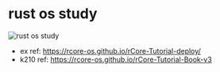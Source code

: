 # rust os study
![rust os study](https://github.com/buhe/rust_os_study/actions/workflows/rust.yml/badge.svg)

- ex ref: https://rcore-os.github.io/rCore-Tutorial-deploy/
- k210 ref: https://rcore-os.github.io/rCore-Tutorial-Book-v3